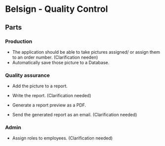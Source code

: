 # Belsign - Quality Control

## Parts

### Production

* The application should be able to take pictures assigned/ or assign them to an order number. (Clarification needen)
* Automatically save those picture to a Database.

### Quality assurance

* Add the picture to a report.
* Write the report. (Clarification needed)

* Generate a report preview as a PDF.
* Send the generated report as an email. (Clarification needed)

### Admin

* Assign roles to employees. (Clarification needed) 
